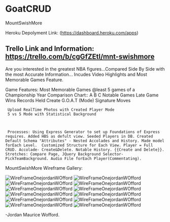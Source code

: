 

# GoatCRUD
MountSwishMore

Heroku Depolyment Link: (https://dashboard.heroku.com/apps)

Trello Link and Information:
https://trello.com/b/cgGfZEtl/mnt-swishmore
--

Are you interested in the greatest NBA figures...Compared Side By Side with the most Accurate Information...
Incudes Video Highlights and Most Memorable Games Feature.

Game Features:
                      Most Memorable Games @least 5 games of a Championship Year
                      Comparison Chart::
              A                                                B                                  C
           Notable Games                                Late Game Wins                    Records Held
         Create G.O.A.T (Mode)                       Signature Moves
                   
     
     Upload RealTime Photos with Created Player Mode
     5 vs 5 Mode with Statistical Background
     
     
     
     Processes: Using Express Generator to set up Foundations of Express requires. Added HBS as defult view. Seeded Players in DB. Created Default Schema "Attributes" - Nested Accolades and History. Made model forEach Level.  Customized Structure for Each View. Player = Full CRUD. Accolade- Create&Delete. Notable History. {{Create and Delete}}. Stretches: Compare Page, JQuery Background Selector- PickTeamBackground. Audio File forEach Player(Commentating). 
     
     
     
     
   MountSwishMore Wireframe Gallery:  
       
![WireFrameOnejordanWOfford](/public/images/wireframe.jpg)
![WireFrameOnejordanWOfford](/public/images/wireframe2.jpg)
![WireFrameOnejordanWOfford](/public/images/wireframe3.jpg)
![WireFrameOnejordanWOfford](/public/images/wireframe4.jpg)
![WireFrameOnejordanWOfford](/public/images/wireframe5.jpg)
![WireFrameOnejordanWOfford](/public/images/wireframe6.jpg)
![WireFrameOnejordanWOfford](/public/images/wireframe7.jpg)
![WireFrameOnejordanWOfford](/public/images/wireframe8.jpg)
![WireFrameOnejordanWOfford](/public/images/wireframe9.jpg)
![WireFrameOnejordanWOfford](/public/images/wireframe10.jpg)
![WireFrameOnejordanWOfford](/public/images/wireframe11.jpg)
![WireFrameOnejordanWOfford](/public/images/wireframe12.jpg)



         
-Jordan Maurice Wofford.
